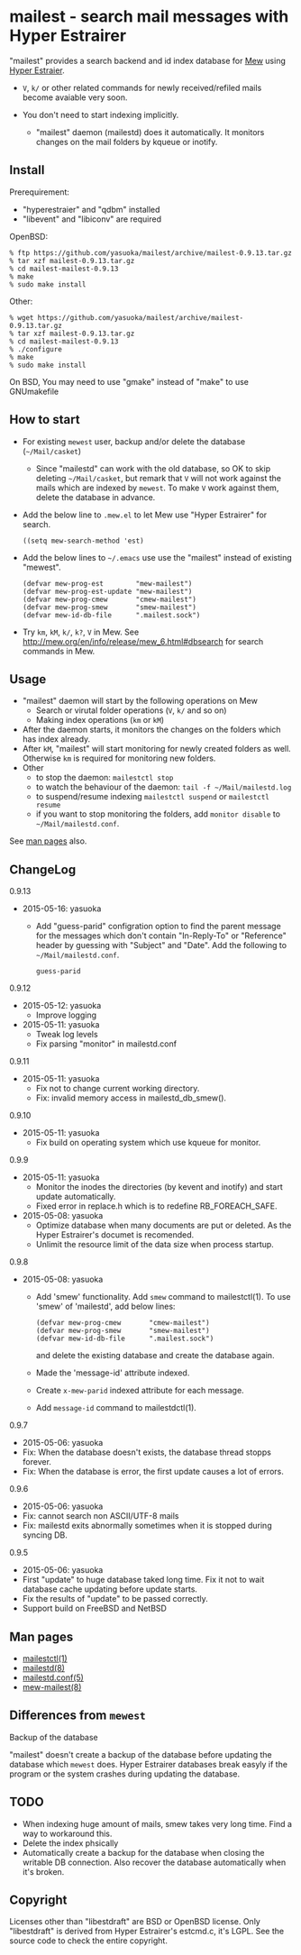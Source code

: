 mailest - search mail messages with Hyper Estrairer
===================================================

"mailest" provides a search backend and id index database for
[Mew](http://www.mew.org/) using
[Hyper Estraier](http://fallabs.com/hyperestraier/index.html).

- `V`, `k/` or other related commands for newly received/refiled mails
  become avaiable very soon.

- You don't need to start indexing implicitly.
  - "mailest" daemon (mailestd) does it automatically.  It monitors
    changes on the mail folders by kqueue or inotify.


Install
-------

Prerequirement:

- "hyperestraier" and "qdbm" installed
- "libevent" and "libiconv" are required


OpenBSD:

    % ftp https://github.com/yasuoka/mailest/archive/mailest-0.9.13.tar.gz
    % tar xzf mailest-0.9.13.tar.gz
    % cd mailest-mailest-0.9.13
    % make
    % sudo make install

Other:

    % wget https://github.com/yasuoka/mailest/archive/mailest-0.9.13.tar.gz
    % tar xzf mailest-0.9.13.tar.gz
    % cd mailest-mailest-0.9.13
    % ./configure
    % make
    % sudo make install

 On BSD, You may need to use "gmake" instead of "make" to use GNUmakefile


How to start
------------

+ For existing `mewest` user, backup and/or delete the database
  (`~/Mail/casket`)

  - Since "mailestd" can work with the old database, so OK to skip deleting
    `~/Mail/casket`, but remark that `V` will not work against the mails
    which are indexed by `mewest`.   To make `V` work against them, delete
    the database in advance.

+ Add the below line to `.mew.el` to let Mew use "Hyper Estrairer" for
  search.

      ((setq mew-search-method 'est)

+ Add the below lines to `~/.emacs` use use the "mailest" instead of
  existing "mewest".

      (defvar mew-prog-est        "mew-mailest")
      (defvar mew-prog-est-update "mew-mailest")
      (defvar mew-prog-cmew       "cmew-mailest")
      (defvar mew-prog-smew       "smew-mailest")
      (defvar mew-id-db-file      ".mailest.sock")

+ Try `km`, `kM`, `k/`, `k?`, `V` in Mew.  See
  http://mew.org/en/info/release/mew_6.html#dbsearch for search commands
  in Mew.


Usage
-----

- "mailest" daemon will start by the following operations on Mew
  - Search or virutal folder operations (`V`, `k/` and so on)
  - Making index operations (`km` or `kM`)
- After the daemon starts, it  monitors the changes on the folders
  which has index already.
- After `kM`, "mailest" will start monitoring for newly created folders
  as well.  Otherwise `km` is required for monitoring new folders.
- Other
  - to stop the daemon: `mailestctl stop`
  - to watch the behaviour of the daemon: `tail -f ~/Mail/mailestd.log`
  - to suspend/resume indexing `mailestctl suspend` or `mailestctl resume`
  - if you want to stop monitoring the folders, add `monitor disable`
    to `~/Mail/mailestd.conf`.

See [man pages](#man-pages) also.


ChangeLog
---------

0.9.13

- 2015-05-16: yasuoka
  - Add "guess-parid" configration option to find the parent message
    for the messages which don't contain "In-Reply-To" or "Reference"
    header by guessing with "Subject" and "Date".  Add the following
    to `~/Mail/mailestd.conf`.

        guess-parid

0.9.12

- 2015-05-12: yasuoka
  - Improve logging
- 2015-05-11: yasuoka
  - Tweak log levels
  - Fix parsing "monitor" in mailestd.conf

0.9.11

- 2015-05-11: yasuoka
  - Fix not to change current working directory.
  - Fix: invalid memory access in mailestd_db_smew().

0.9.10

- 2015-05-11: yasuoka
  - Fix build on operating system which use kqueue for monitor.

0.9.9

- 2015-05-11: yasuoka
  - Monitor the inodes the directories (by kevent and inotify) and start
    update automatically.
  - Fixed error in replace.h which is to redefine RB_FOREACH_SAFE.
- 2015-05-08: yasuoka
  - Optimize database when many documents are put or deleted.  As the
    Hyper Estrairer's documet is recomended.
  - Unlimit the resource limit of the data size when process startup.

0.9.8

- 2015-05-08: yasuoka
  - Add 'smew' functionality.  Add `smew` command to mailestctl(1).
    To use 'smew' of 'mailestd', add below lines:

        (defvar mew-prog-cmew       "cmew-mailest")
        (defvar mew-prog-smew       "smew-mailest")
        (defvar mew-id-db-file      ".mailest.sock")

    and delete the existing database and create the database again.
  - Made the 'message-id' attribute indexed.
  -  Create `x-mew-parid` indexed attribute for each message.
  - Add `message-id` command to mailestdctl(1).

0.9.7

-  2015-05-06: yasuoka
  - Fix: When the database doesn't exists, the database thread stopps
    forever.
  - Fix: When the database is error, the first update causes a lot
    of errors.

0.9.6

-  2015-05-06: yasuoka
  -  Fix: cannot search non ASCII/UTF-8 mails
  -  Fix: mailestd exits abnormally sometimes when it is stopped during
     syncing DB.


0.9.5

-  2015-05-06: yasuoka
  -  First "update" to huge database taked long time.  Fix it not to wait
     database cache updating before update starts.
  -  Fix the results of "update" to be passed correctly.
  -  Support build on FreeBSD and NetBSD

Man pages
---------

- [mailestctl(1)](http://yasuoka.github.io/mailest/mailestctl.1.html)
- [mailestd(8)](http://yasuoka.github.io/mailest/mailestd.8.html)
- [mailestd.conf(5)](http://yasuoka.github.io/mailest/mailestd.conf.5.html)
- [mew-mailest(8)](http://yasuoka.github.io/mailest/mew-mailest.1.html)


Differences from `mewest`
-------------------------

Backup of the database

  "mailest" doesn't create a backup of the database before updating the
  database which `mewest` does.  Hyper Estrairer databases break easyly
  if the program or the system crashes during updating the database.


TODO
----

- When indexing huge amount of mails, smew takes very long time.  Find
  a way to workaround this.
- Delete the index phsically
- Automatically create a backup for the database when closing the
  writable DB connection.  Also recover the database automatically
  when it's broken.


Copyright
---------

Licenses other than "libestdraft" are BSD or OpenBSD license.  Only
"libestdraft" is derived from Hyper Estrairer's estcmd.c, it's LGPL.
See the source code to check the entire copyright.
